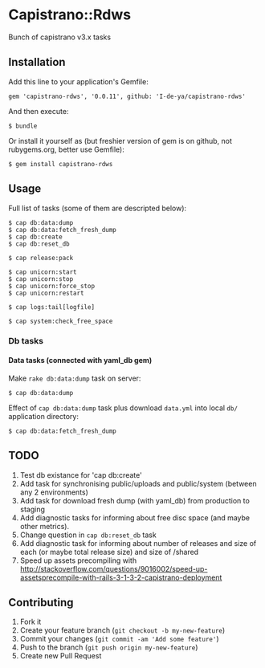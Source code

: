 # Capistrano::Rdws

Bunch of capistrano v3.x tasks

## Installation

Add this line to your application's Gemfile:

    gem 'capistrano-rdws', '0.0.11', github: 'I-de-ya/capistrano-rdws'

And then execute:

    $ bundle

Or install it yourself as (but freshier version of gem is on github, not rubygems.org, better use Gemfile):

    $ gem install capistrano-rdws

## Usage

Full list of tasks (some of them are descripted below):

    $ cap db:data:dump
    $ cap db:data:fetch_fresh_dump
    $ cap db:create
    $ cap db:reset_db

    $ cap release:pack

    $ cap unicorn:start
    $ cap unicorn:stop
    $ cap unicorn:force_stop
    $ cap unicorn:restart

    $ cap logs:tail[logfile]

    $ cap system:check_free_space

### Db tasks

#### Data tasks (connected with yaml_db gem)
Make `rake db:data:dump` task on server:

    $ cap db:data:dump

Effect of `cap db:data:dump` task plus download `data.yml` into local `db/` application directory:

    $ cap db:data:fetch_fresh_dump

## TODO

1. Test db existance for 'cap db:create'
2. Add task for synchronising public/uploads and public/system (between any 2 environments)
3. Add task for download fresh dump (with yaml_db) from production to staging
4. Add diagnostic tasks for informing about free disc space (and maybe other metrics).
5. Change question in `cap db:reset_db` task
6. Add diagnostic task for informing about number of releases and size of each (or maybe total release size) and size of /shared
7. Speed up assets precompiling with http://stackoverflow.com/questions/9016002/speed-up-assetsprecompile-with-rails-3-1-3-2-capistrano-deployment

## Contributing

1. Fork it
2. Create your feature branch (`git checkout -b my-new-feature`)
3. Commit your changes (`git commit -am 'Add some feature'`)
4. Push to the branch (`git push origin my-new-feature`)
5. Create new Pull Request
